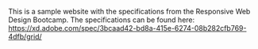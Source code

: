This is a sample website with the specifications from the Responsive Web Design Bootcamp. The specifications can be found here: https://xd.adobe.com/spec/3bcaad42-bd8a-415e-6274-08b282cfb769-4dfb/grid/
